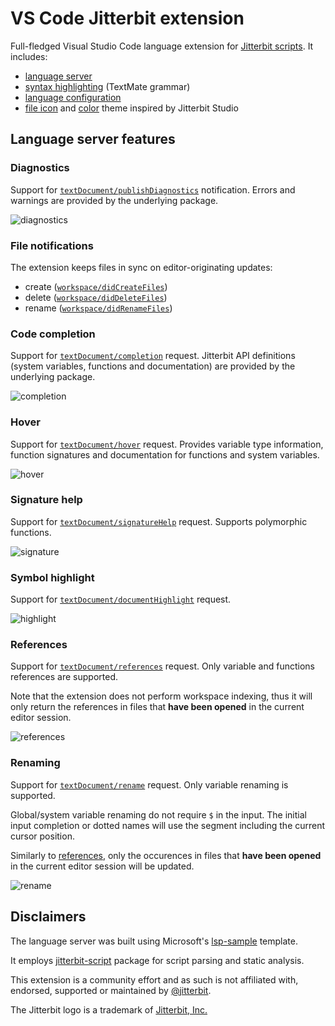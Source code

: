 # VS Code Jitterbit extension

Full-fledged Visual Studio Code language extension for [Jitterbit scripts](https://success.jitterbit.com/design-studio/design-studio-reference/scripts/jitterbit-script-language/).
It includes:
- [language server](https://code.visualstudio.com/api/language-extensions/language-server-extension-guide)
- [syntax highlighting](https://code.visualstudio.com/api/language-extensions/syntax-highlight-guide) (TextMate grammar)
- [language configuration](https://code.visualstudio.com/api/language-extensions/language-configuration-guide)
- [file icon](https://code.visualstudio.com/api/extension-capabilities/theming#file-icon-theme) and [color](https://code.visualstudio.com/api/extension-capabilities/theming#color-theme) theme inspired by Jitterbit Studio

## Language server features
### Diagnostics
Support for [`textDocument/publishDiagnostics`](https://microsoft.github.io/language-server-protocol/specifications/lsp/3.17/specification/#textDocument_publishDiagnostics) notification. Errors and warnings are provided by the underlying package.

![diagnostics](https://github.com/michal-kapala/vscode-jitterbit/assets/48450427/698773ff-f65b-44e2-a6ac-e38889479cd1)

### File notifications
The extension keeps files in sync on editor-originating updates:
- create ([`workspace/didCreateFiles`](https://microsoft.github.io/language-server-protocol/specifications/lsp/3.17/specification/#workspace_didCreateFiles))
- delete ([`workspace/didDeleteFiles`](https://microsoft.github.io/language-server-protocol/specifications/lsp/3.17/specification/#workspace_didDeleteFiles))
- rename ([`workspace/didRenameFiles`](https://microsoft.github.io/language-server-protocol/specifications/lsp/3.17/specification/#workspace_didRenameFiles))

### Code completion
Support for [`textDocument/completion`](https://microsoft.github.io/language-server-protocol/specifications/lsp/3.17/specification/#textDocument_completion) request. Jitterbit API definitions (system variables, functions and documentation) are provided by the underlying package.

![completion](https://github.com/michal-kapala/vscode-jitterbit/assets/48450427/84d1ba3e-4c5a-4550-bb5e-25691c82838f)

### Hover
Support for [`textDocument/hover`](https://microsoft.github.io/language-server-protocol/specifications/lsp/3.17/specification/#textDocument_hover) request. Provides variable type information, function signatures and documentation for functions and system variables.

![hover](https://github.com/michal-kapala/vscode-jitterbit/assets/48450427/f6dc679a-9695-4bc2-b072-f9be299c34ae)

### Signature help
Support for [`textDocument/signatureHelp`](https://microsoft.github.io/language-server-protocol/specifications/lsp/3.17/specification/#textDocument_signatureHelp) request. Supports polymorphic functions.

![signature](https://github.com/michal-kapala/vscode-jitterbit/assets/48450427/fd6f4592-0edd-4eb4-b949-7523f5dbde88)

### Symbol highlight
Support for [`textDocument/documentHighlight`](https://microsoft.github.io/language-server-protocol/specifications/lsp/3.17/specification/#textDocument_documentHighlight) request.

![highlight](https://github.com/michal-kapala/vscode-jitterbit/assets/48450427/cb1c487e-bcf0-4e41-93db-b097acdba79f)

### References
Support for [`textDocument/references`](https://microsoft.github.io/language-server-protocol/specifications/lsp/3.17/specification/#textDocument_references) request. Only variable and functions references are supported.

Note that the extension does not perform workspace indexing, thus it will only return the references in files that **have been opened** in the current editor session.

![references](https://github.com/michal-kapala/vscode-jitterbit/assets/48450427/ab2ba5d8-ce98-40ba-b112-678b448ce36c)

### Renaming

Support for [`textDocument/rename`](https://microsoft.github.io/language-server-protocol/specifications/lsp/3.17/specification/#textDocument_rename) request. Only variable renaming is supported.

Global/system variable renaming do not require `$` in the input. The initial input completion or dotted names will use the segment including the current cursor position.

Similarly to [references](#references), only the occurences in files that **have been opened** in the current editor session will be updated.

![rename](https://github.com/michal-kapala/vscode-jitterbit/assets/48450427/29e6d9f0-db63-415c-b6b6-7c5e5856974e)

## Disclaimers

The language server was built using Microsoft's [lsp-sample](https://github.com/microsoft/vscode-extension-samples/tree/main/lsp-sample) template.

It employs [jitterbit-script](https://github.com/michal-kapala/jitterbit-script) package for script parsing and static analysis.

This extension is a community effort and as such is not affiliated with, endorsed, supported or maintained by [@jitterbit](https://github.com/jitterbit).

The Jitterbit logo is a trademark of [Jitterbit, Inc.](https://www.jitterbit.com/)